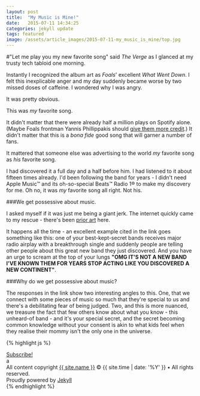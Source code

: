 ```yaml
---
layout: post
title:  "My Music is Mine!"
date:   2015-07-11 14:34:25
categories: jekyll update
tags: featured
image: /assets/article_images/2015-07-11-my_music_is_mine/top.jpg
---
```

#"Let me play you my new favorite song" said *The Verge* as I glanced at my trusty tech tabloid one morning.

Instantly I recognized the album art as *Foals*' excellent *What Went Down*. I felt this inexplicable anger and my day suddenly became worse by two missed doses of caffeine. I wondered why I was angry.

It was pretty obvious. 

This was *my* favorite song. 

It didn't matter that there were already half a million plays on Spotify alone. (Maybe Foals frontman Yannis Phillippakis should [give them more credit](http://www.nme.com/news/foals/73488 "NME.com<This tab plays music>").) It didn't matter that this is a *bona fide* good song that will garner a number of fans.

It mattered that someone else was advertising to the world *my* favorite song as *his* favorite song. 

I had discovered it a full day and a half before him. I had listened to it about fifteen times already. I'd been following the band for years - I didn't need Apple Music&trade; and its oh-so-special Beats&trade; Radio 1&reg; to make my discovery for me. Oh no, it was *my* favorite song all right. Not his.

###We get possessive about music.

I asked myself if it was just me being a giant jerk. The internet quickly came to my rescue - there's been [prior art](http://wrongplanet.net/forums/viewtopic.php?t=67979) here. 

It happens all the time - an excellent example cited in the link goes something like this: one of your best-kept-secret bands receives major radio airplay with a breakthrough single and suddenly people are telling other people about this great new band they just discovered. And you have an urge to scream at the top of your lungs **"OMG IT'S NOT A NEW BAND I'VE KNOWN THEM FOR YEARS STOP ACTING LIKE YOU DISCOVERED A NEW CONTINENT"**.

###Why do we get possessive about music?

The responses in the link show two interesting angles to this. One, that we connect with some pieces of music so much that they're special to us and there's a debilitating fear of being judged. Two, and this is more nuanced, we treasure the fact that few others know about what you know  - this unheard-of band - and it's your special secret, and the secret becoming common knowledge without your consent is akin to what kids feel when they realise their mommy isn't the only one in the universe.   




{% highlight js %}

<footer class="site-footer">
 <a class="subscribe" href="{{ "/feed.xml" | prepend: site.baseurl }}"> <span class="tooltip"> <i class="fa fa-rss"></i> Subscribe!</span></a>
  <div class="inner">a
   <section class="copyright">All content copyright <a href="mailto:{{ site.email}}">{{ site.name }}</a> &copy; {{ site.time | date: '%Y' }} &bull; All rights reserved.</section>
   <section class="poweredby">Proudly powered by <a href="http://jekyllrb.com"> Jekyll</a></section>
  </div>
</footer>
{% endhighlight %}